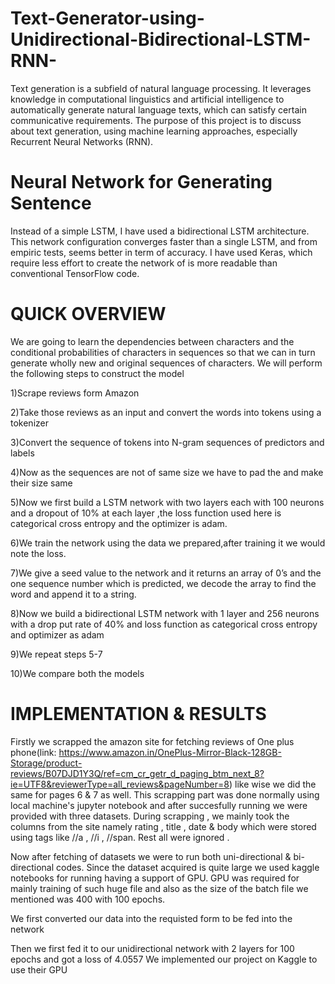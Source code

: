 # Text-Generator-using-Unidirectional-Bidirectional-LSTM-RNN-
Text generation is a subfield of natural language processing. It leverages knowledge in computational linguistics and artificial intelligence to automatically generate natural language texts, which can satisfy certain communicative requirements. The purpose of this project is to discuss about text generation, using machine learning approaches, especially Recurrent Neural Networks (RNN). 
# Neural Network for Generating Sentence 
Instead of a simple LSTM, I have used a bidirectional LSTM architecture. This network configuration converges faster than a single LSTM, and from empiric tests, seems better in term of accuracy. 
I have used Keras, which require less effort to create the network of is more readable than conventional TensorFlow code. 
#  QUICK OVERVIEW
We are going to learn the dependencies between characters and the conditional probabilities of characters in sequences so that we can in turn generate wholly new and original sequences of characters. 
We will perform the following steps to construct the model 

1)Scrape reviews form Amazon

2)Take those reviews as an input and convert the words into tokens using a tokenizer 

3)Convert the sequence of tokens into N-gram sequences of predictors and labels 

4)Now as the sequences are not of same size we have to pad the and make their size same 

5)Now we first build a LSTM network with two layers each with 100 neurons and a dropout of 10% at each layer ,the loss function used here is categorical cross entropy and the optimizer is adam. 

6)We train the network using the data we prepared,after training it we would note the loss. 

7)We give a seed value to the network and it returns an array of 0’s and the one sequence number which is predicted, we decode the array to find the word and append it to a string. 

8)Now we build a bidirectional LSTM network with 1 layer and 256 neurons with a drop put rate of 40% and loss function as categorical cross entropy and optimizer as adam 

9)We repeat steps 5-7 
 
10)We compare both the models 

# IMPLEMENTATION & RESULTS
Firstly we scrapped the amazon site for fetching reviews of One plus phone(link: https://www.amazon.in/OnePlus-Mirror-Black-128GB-Storage/product-reviews/B07DJD1Y3Q/ref=cm_cr_getr_d_paging_btm_next_8?ie=UTF8&reviewerType=all_reviews&pageNumber=8) like wise we did the same for pages 6 & 7 as well. This scrapping part was done normally using local machine's jupyter notebook and after succesfully running we were provided with three datasets. During scrapping , we mainly took the columns from the site namely rating , title , date & body which were stored using tags like //a , //i , //span. Rest all were ignored . 

Now after fetching of datasets we were to run both uni-directional & bi-directional codes. Since the dataset acquired is quite large we used kaggle notebooks for running having a support of GPU. GPU was required for mainly training of such huge file and also as the size of the batch file we mentioned was 400 with 100 epochs. 

We first converted our data into the requisted form to be fed into the network 

[](images/1.PNG)

Then we first fed it to our unidirectional network with 2 layers for 100 epochs and got a loss of 4.0557 
We implemented our project on Kaggle to use their GPU 

[](images/2.PNG)

